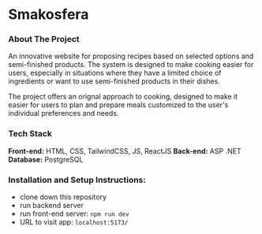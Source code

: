 # Smakosfera

### About The Project
An innovative website for proposing recipes based on selected options and semi-finished products. The system is designed to make cooking easier for users, especially in situations where they have a limited choice of ingredients or want to use semi-finished products in their dishes.

The project offers an orignal approach to cooking, designed to make it easier for users to plan and prepare meals customized to the user's individual preferences and needs.

### Tech Stack
**Front-end:** HTML, CSS, TailwindCSS, JS, ReactJS
**Back-end:** ASP .NET 
**Database:** PostgreSQL

### Installation and Setup Instructions:
- clone down this repository
- run backend server
- run front-end server: `npm run dev`
- URL to visit app: `localhost:5173/`